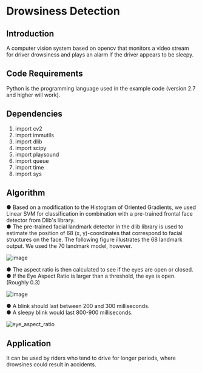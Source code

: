 # Drowsiness Detection


## Introduction

A computer vision system based on opencv that monitors a video stream for driver drowsiness and plays an alarm if the driver appears to be sleepy.

## Code Requirements

Python is the programming language used in the example code (version 2.7 and higher will work).

## Dependencies

 1. import cv2</br>
 2. import immutils</br>
 3. import dlib</br>
 4. import scipy</br>
 5. import playsound</br>
 6. import queue</br>
 7. import time</br>
 8. import sys</br>

## Algorithm
● Based on a modification to the Histogram of Oriented Gradients, we used Linear SVM for classification in combination with a pre-trained frontal face detector from Dlib's library. </br>
● The pre-trained facial landmark detector in the dlib library is used to estimate the position of 68 (x, y)-coordinates that correspond to facial structures on the face. The following figure illustrates the 68 landmark output. We used the 70 landmark model, however.</br>
 
 ![image](https://user-images.githubusercontent.com/72935128/134086917-d7d86a4c-1da7-43b4-b681-8b24d615b9a5.png)

● The aspect ratio is then calculated to see if the eyes are open or closed.</br>
● If the Eye Aspect Ratio is larger than a threshold, the eye is open. (Roughly 0.3)</br>
 
 ![image](https://user-images.githubusercontent.com/72935128/134086896-1a6a801d-f3e5-4bd3-ad89-3afa3c4c963f.png)

● A blink should last between 200 and 300 milliseconds.</br>
● A sleepy blink would last 800-900 milliseconds.</br>

![eye_aspect_ratio](https://user-images.githubusercontent.com/72935128/134087408-e96058b8-67cd-49d6-a669-35168b5a8518.PNG)

## Application

It can be used by riders who tend to drive for longer periods, where drowsines could result in accidents. 


